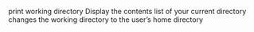 print working directory
Display the contents list of your current directory
changes the working directory to the user’s home directory
